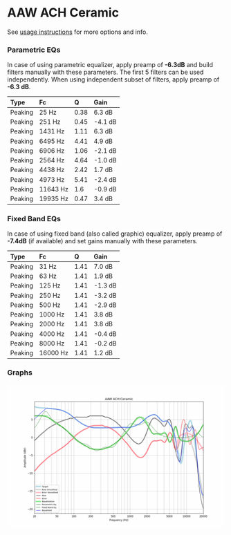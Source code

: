 # AAW ACH Сeramic
See [usage instructions](https://github.com/jaakkopasanen/AutoEq#usage) for more options and info.

### Parametric EQs
In case of using parametric equalizer, apply preamp of **-6.3dB** and build filters manually
with these parameters. The first 5 filters can be used independently.
When using independent subset of filters, apply preamp of **-6.3 dB**.

| Type    | Fc       |    Q | Gain    |
|:--------|:---------|:-----|:--------|
| Peaking | 25 Hz    | 0.38 | 6.3 dB  |
| Peaking | 251 Hz   | 0.45 | -4.1 dB |
| Peaking | 1431 Hz  | 1.11 | 6.3 dB  |
| Peaking | 6495 Hz  | 4.41 | 4.9 dB  |
| Peaking | 6906 Hz  | 1.06 | -2.1 dB |
| Peaking | 2564 Hz  | 4.64 | -1.0 dB |
| Peaking | 4438 Hz  | 2.42 | 1.7 dB  |
| Peaking | 4973 Hz  | 5.41 | -2.4 dB |
| Peaking | 11643 Hz | 1.6  | -0.9 dB |
| Peaking | 19935 Hz | 0.47 | 3.4 dB  |

### Fixed Band EQs
In case of using fixed band (also called graphic) equalizer, apply preamp of **-7.4dB**
(if available) and set gains manually with these parameters.

| Type    | Fc       |    Q | Gain    |
|:--------|:---------|:-----|:--------|
| Peaking | 31 Hz    | 1.41 | 7.0 dB  |
| Peaking | 63 Hz    | 1.41 | 1.9 dB  |
| Peaking | 125 Hz   | 1.41 | -1.3 dB |
| Peaking | 250 Hz   | 1.41 | -3.2 dB |
| Peaking | 500 Hz   | 1.41 | -2.9 dB |
| Peaking | 1000 Hz  | 1.41 | 3.8 dB  |
| Peaking | 2000 Hz  | 1.41 | 3.8 dB  |
| Peaking | 4000 Hz  | 1.41 | -0.4 dB |
| Peaking | 8000 Hz  | 1.41 | -0.2 dB |
| Peaking | 16000 Hz | 1.41 | 1.2 dB  |

### Graphs
![](./AAW%20ACH%20%D0%A1eramic.png)